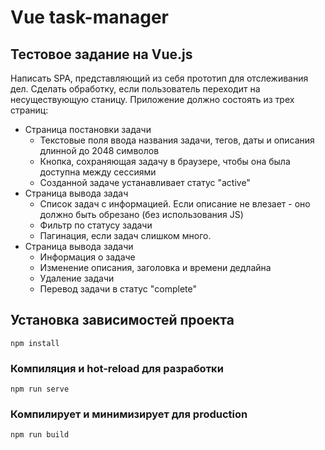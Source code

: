 # Vue task-manager

## Тестовое задание на Vue.js

Написать SPA, представляющий из себя прототип для отслеживания дел.
Сделать обработку, если пользователь переходит на несуществующую станицу.
Приложение должно состоять из трех страниц:
* Страница постановки задачи
  * Текстовые поля ввода названия задачи, тегов, даты и описания длинной до 2048 символов
  * Кнопка, сохраняющая задачу в браузере, чтобы она была доступна между сессиями
  * Созданной задаче устанавливает статус "active"
* Страница вывода задач
  * Список задач с информацией. Если описание не влезает - оно должно быть обрезано (без использования JS)
  * Фильтр по статусу задачи
  * Пагинация, если задач слишком много.
* Страница вывода задачи
  * Информация о задаче
  * Изменение описания, заголовка и времени дедлайна
  * Удаление задачи
  * Перевод задачи в статус "complete"

## Установка зависимостей проекта
```
npm install
```

### Компиляция и hot-reload для разработки
```
npm run serve
```

### Компилирует и минимизирует для production
```
npm run build
```